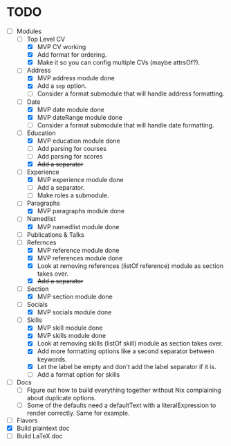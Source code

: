 # TODO

- [ ] Modules
  - [ ] Top Level CV
    - [x] MVP CV working
    - [x] Add format for ordering.
    - [x] Make it so you can config multiple CVs (maybe attrsOf?).
  - [ ] Address
    - [x] MVP address module done
    - [x] Add a `sep` option.
    - [ ] Consider a format submodule that will handle address formatting.
  - [ ] Date
    - [x] MVP date module done
    - [x] MVP dateRange module done
    - [ ] Consider a format submodule that will handle date formatting.
  - [ ] Education
    - [x] MVP education module done
    - [ ] Add parsing for courses
    - [ ] Add parsing for scores
    - [x] ~~Add a separator~~
  - [ ] Experience
    - [x] MVP experience module done
    - [ ] Add a separator.
    - [ ] Make roles a submodule.
  - [ ] Paragraphs
    - [x] MVP paragraphs module done
  - [ ] Namedlist
    - [x] MVP namedlist module done
  - [ ] Publications & Talks
  - [ ] Refernces
    - [x] MVP reference module done
    - [x] MVP references module done
    - [x] Look at removing references (listOf reference) module as section takes over.
    - [x] ~~Add a separator~~
  - [ ] Section
    - [x] MVP section module done
  - [ ] Socials
    - [x] MVP socials module done
  - [ ] Skills
    - [x] MVP skill module done
    - [x] MVP skills module done
    - [x] Look at removing skills (listOf skill) module as section takes over.
    - [x] Add more formatting options like a second separator between keywords.
    - [x] Let the label be empty and don't add the label separator if it is.
    - [ ] Add a format option for skills
- [ ] Docs
  - [ ] Figure out how to build everything together without Nix complaining about duplicate options.
  - [ ] Some of the defaults need a defaultText with a literalExpression to render correctly. Same for example.
- [ ] Flavors
- [x] Build plaintext doc
- [ ] Build LaTeX doc
